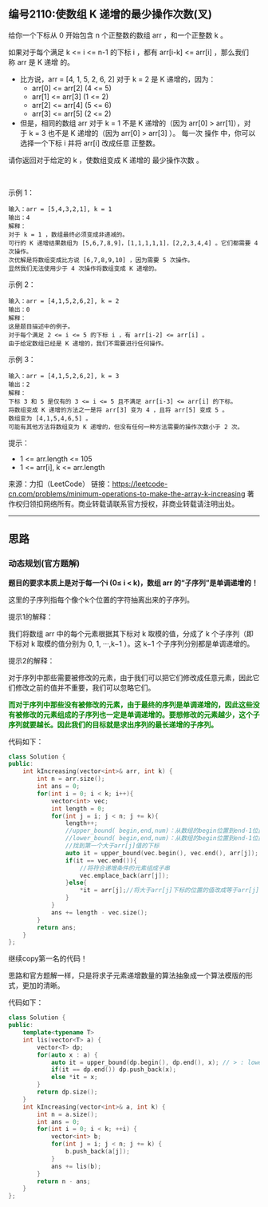 ## 编号2110:使数组 K 递增的最少操作次数(叉)

给你一个下标从 0 开始包含 n 个正整数的数组 arr ，和一个正整数 k 。

如果对于每个满足 k <= i <= n-1 的下标 i ，都有 arr[i-k] <= arr[i] ，那么我们称 arr 是 K 递增 的。

* 比方说，arr = [4, 1, 5, 2, 6, 2] 对于 k = 2 是 K 递增的，因为：
    * arr[0] <= arr[2] (4 <= 5)
    * arr[1] <= arr[3] (1 <= 2)
    * arr[2] <= arr[4] (5 <= 6)
    * arr[3] <= arr[5] (2 <= 2)
* 但是，相同的数组 arr 对于 k = 1 不是 K 递增的（因为 arr[0] > arr[1]），对于 k = 3 也不是 K 递增的（因为 arr[0] > arr[3] ）。
每一次 操作 中，你可以选择一个下标 i 并将 arr[i] 改成任意 正整数。

请你返回对于给定的 k ，使数组变成 K 递增的 最少操作次数 。

 

示例 1：
```
输入：arr = [5,4,3,2,1], k = 1
输出：4
解释：
对于 k = 1 ，数组最终必须变成非递减的。
可行的 K 递增结果数组为 [5,6,7,8,9]，[1,1,1,1,1]，[2,2,3,4,4] 。它们都需要 4 次操作。
次优解是将数组变成比方说 [6,7,8,9,10] ，因为需要 5 次操作。
显然我们无法使用少于 4 次操作将数组变成 K 递增的。
```
示例 2：
```
输入：arr = [4,1,5,2,6,2], k = 2
输出：0
解释：
这是题目描述中的例子。
对于每个满足 2 <= i <= 5 的下标 i ，有 arr[i-2] <= arr[i] 。
由于给定数组已经是 K 递增的，我们不需要进行任何操作。
```
示例 3：
```
输入：arr = [4,1,5,2,6,2], k = 3
输出：2
解释：
下标 3 和 5 是仅有的 3 <= i <= 5 且不满足 arr[i-3] <= arr[i] 的下标。
将数组变成 K 递增的方法之一是将 arr[3] 变为 4 ，且将 arr[5] 变成 5 。
数组变为 [4,1,5,4,6,5] 。
可能有其他方法将数组变为 K 递增的，但没有任何一种方法需要的操作次数小于 2 次。
```
提示：

* 1 <= arr.length <= 105
* 1 <= arr[i], k <= arr.length


来源：力扣（LeetCode）
链接：https://leetcode-cn.com/problems/minimum-operations-to-make-the-array-k-increasing
著作权归领扣网络所有。商业转载请联系官方授权，非商业转载请注明出处。

---
## 思路

### 动态规划(官方题解)

**题目的要求本质上是对于每一个i (0≤ i < k)，数组 arr 的“子序列”是单调递增的！**

这里的子序列指每个像个k个位置的字符抽离出来的子序列。

提示1的解释：

我们将数组 arr 中的每个元素根据其下标对 k 取模的值，分成了 k 个子序列（即下标对 k 取模的值分别为 0, 1, ···,k−1 ）。这 k−1 个子序列分别都是单调递增的。

提示2的解释：

对于序列中那些需要被修改的元素，由于我们可以把它们修改成任意元素，因此它们修改之前的值并不重要，我们可以忽略它们。

<span style="color:green">**而对于序列中那些没有被修改的元素，由于最终的序列是单调递增的，因此这些没有被修改的元素组成的子序列也一定是单调递增的。要想修改的元素越少，这个子序列就要越长。因此我们的目标就是求出序列的最长递增的子序列。**</span>

代码如下：
```c++
class Solution {
public:
    int kIncreasing(vector<int>& arr, int k) {
        int n = arr.size();
        int ans = 0;
        for(int i = 0; i < k; i++){
            vector<int> vec;
            int length = 0;
            for(int j = i; j < n; j += k){
                length++;
                //upper_bound( begin,end,num)：从数组的begin位置到end-1位置二分查找第一个大于num的数字，找到返回该数字的地址，不存在则返回end。通过返回的地址减去起始地址begin,得到找到数字在数组中的下标。
                //lower_bound( begin,end,num)：从数组的begin位置到end-1位置二分查找第一个大于或等于num的数字，找到返回该数字的地址，不存在则返回end。通过返回的地址减去起始地址begin,得到找到数字在数组中的下标。
                //找到第一个大于arr[j]值的下标
                auto it = upper_bound(vec.begin(), vec.end(), arr[j]);
                if(it == vec.end()){
                    //将符合递增条件的元素组成子串
                    vec.emplace_back(arr[j]);
                }else{
                    *it = arr[j];//将大于arr[j]下标的位置的值改成等于arr[j]
                }
            }
            ans += length - vec.size();
        }
        return ans;
    }
};
```

继续copy第一名的代码！

思路和官方题解一样，只是将求子元素递增数量的算法抽象成一个算法模版的形式，更加的清晰。

代码如下：
```c++
class Solution {
public:
    template<typename T>
    int lis(vector<T> a) {
        vector<T> dp;
        for(auto x : a) {
            auto it = upper_bound(dp.begin(), dp.end(), x); // > : lower, >= : upper
            if(it == dp.end()) dp.push_back(x);
            else *it = x;
        }
        return dp.size();
    }
    int kIncreasing(vector<int>& a, int k) {
        int n = a.size();
        int ans = 0;
        for(int i = 0; i < k; ++i) {
            vector<int> b;
            for(int j = i; j < n; j += k) {
                b.push_back(a[j]);
            }
            ans += lis(b);
        }
        return n - ans;
    }
};
```

